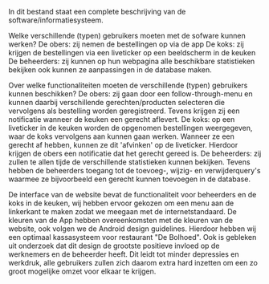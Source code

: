 In dit bestand staat een complete beschrijving van de software/informatiesysteem.

Welke verschillende (typen) gebruikers moeten met de sofware kunnen werken? De obers: zij nemen de bestellingen op via de app De koks: zij krijgen de bestellingen via een liveticker op een beeldscherm in de keuken De beheerders: zij kunnen op hun webpagina alle beschikbare statistieken bekijken ook kunnen ze aanpassingen in de database maken.

Over welke functionaliteiten moeten de verschillende (typen) gebruikers kunnen beschikken? De obers: zij gaan door een follow-through-menu en kunnen daarbij verschillende gerechten/producten selecteren die vervolgens als bestelling worden geregistreerd. Tevens krijgen zij een notificatie wanneer de keuken een gerecht aflevert. De koks: op een liveticker in de keuken worden de opgenomen bestellingen weergegeven, waar de koks vervolgens aan kunnen gaan werken. Wanneer ze een gerecht af hebben, kunnen ze dit 'afvinken' op de liveticker. Hierdoor krijgen de obers een notificatie dat het gerecht gereed is. De beheerders: zij zullen te allen tijde de verschillende statistieken kunnen bekijken. Tevens hebben de beheerders toegang tot de toevoeg-, wijzig- en verwijderquery's waarmee ze bijvoorbeeld een gerecht kunnen toevoegen in de database.

De interface van de website bevat de functionaliteit voor beheerders en de koks in de keuken, wij hebben ervoor gekozen om een menu aan de linkerkant te maken zodat we meegaan met de internetstandaard. De kleuren van de App hebben overeenkomsten met de kleuren van de website, ook volgen we de Android design guidelines. Hierdoor hebben wij een optimaal kassasysteem voor restaurant "De Bolhoed". Ook is gebleken uit onderzoek dat dit design de grootste positieve invloed op de werknemers en de beheerder heeft. Dit leidt tot minder depressies en werkdruk, alle gebruikers zullen zich daarom extra hard inzetten om een zo groot mogelijke omzet voor elkaar te krijgen.

